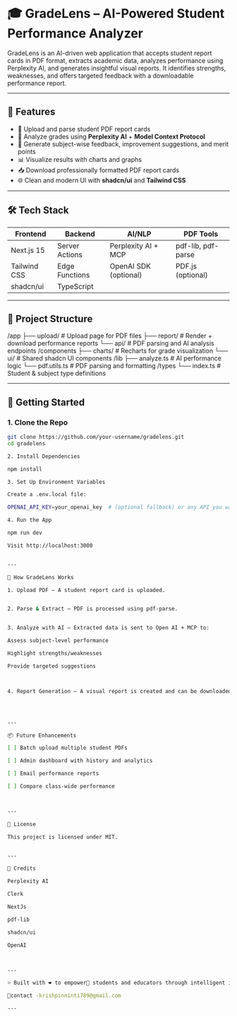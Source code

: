 
# 🎓 GradeLens – AI-Powered Student Performance Analyzer

GradeLens is an AI-driven web application that accepts student report cards in PDF format, extracts academic data, analyzes performance using Perplexity AI, and generates insightful visual reports. It identifies strengths, weaknesses, and offers targeted feedback with a downloadable performance report.

---

## 🚀 Features

- 📄 Upload and parse student PDF report cards
- 🤖 Analyze grades using **Perplexity AI** + **Model Context Protocol**
- 🧠 Generate subject-wise feedback, improvement suggestions, and merit points
- 📊 Visualize results with charts and graphs
- 📥 Download professionally formatted PDF report cards
- 🌐 Clean and modern UI with **shadcn/ui** and **Tailwind CSS**

---

## 🛠 Tech Stack

| Frontend        | Backend            | AI/NLP                  | PDF Tools       |
|-----------------|--------------------|-------------------------|-----------------|
| Next.js 15      | Server Actions     | Perplexity AI + MCP     | pdf-lib, pdf-parse |
| Tailwind CSS    | Edge Functions     | OpenAI SDK (optional)   | PDF.js (optional) |
| shadcn/ui       | TypeScript         |                         |                 |

---

## 📂 Project Structure

/app ├── upload/              # Upload page for PDF files ├── report/              # Render + download performance reports └── api/                 # PDF parsing and AI analysis endpoints /components ├── charts/              # Recharts for grade visualization └── ui/                  # Shared shadcn UI components /lib ├── analyze.ts           # AI performance logic └── pdf.utils.ts         # PDF parsing and formatting /types └── index.ts             # Student & subject type definitions

---

## 🧪 Getting Started

### 1. Clone the Repo

```bash
git clone https://github.com/your-username/gradelens.git
cd gradelens

2. Install Dependencies

npm install

3. Set Up Environment Variables

Create a .env.local file:

OPENAI_API_KEY=your_openai_key  # (optional fallback) or any API you want to use

4. Run the App

npm run dev

Visit http://localhost:3000


---

🧠 How GradeLens Works

1. Upload PDF – A student report card is uploaded.


2. Parse & Extract – PDF is processed using pdf-parse.


3. Analyze with AI – Extracted data is sent to Open AI + MCP to:

Assess subject-level performance

Highlight strengths/weaknesses

Provide targeted suggestions



4. Report Generation – A visual report is created and can be downloaded.




---

📦 Future Enhancements

[ ] Batch upload multiple student PDFs

[ ] Admin dashboard with history and analytics

[ ] Email performance reports

[ ] Compare class-wide performance



---

📜 License

This project is licensed under MIT.


---

🙌 Credits

Perplexity AI

Clerk

NextJs

pdf-lib

shadcn/ui

OpenAI



---

> Built with ❤️ to empower🎯 students and educators through intelligent insights.

💬contact -krishpinninti789@gmail.com

---

